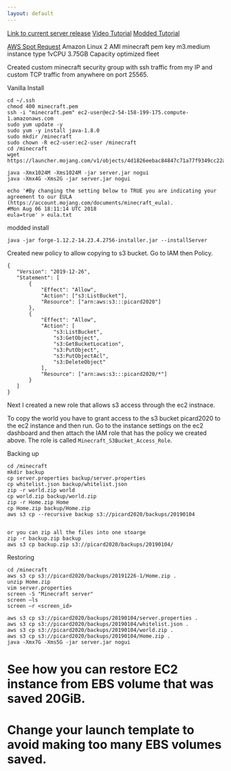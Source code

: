 ```yaml
---
layout: default
---
```



[Link to current server release](https://www.minecraft.net/en-us/download/server)
[Video Tutorial](https://www.youtube.com/watch?v=MScc0spQpmc)
[Modded Tutorial](https://medium.com/exampro/2018-modded-minecraft-server-on-aws-part-1-run-a-modded-minecraft-server-on-aws-ec2-instance-b37290462d8d)



[AWS Spot Request](https://console.aws.amazon.com/ec2sp/v1/spot/launch?region=us-east-1)
Amazon Linux 2 AMI
minecraft pem key
m3.medium instance type
1vCPU 3.75GB
Capacity optimized fleet

Created custom minecraft security group with ssh traffic from my IP and custom TCP traffic from anywhere on port 25565.

Vanilla Install
```
cd ~/.ssh
chmod 400 minecraft.pem
ssh -i "minecraft.pem" ec2-user@ec2-54-158-199-175.compute-1.amazonaws.com
sudo yum update -y
sudo yum -y install java-1.8.0
sudo mkdir /minecraft
sudo chown -R ec2-user:ec2-user /minecraft
cd /minecraft
wget https://launcher.mojang.com/v1/objects/4d1826eebac84847c71a77f9349cc22afd0cf0a1/server.jar

java -Xmx1024M -Xms1024M -jar server.jar nogui
java -Xmx4G -Xms2G -jar server.jar nogui

echo '#By changing the setting below to TRUE you are indicating your agreement to our EULA (https://account.mojang.com/documents/minecraft_eula).
#Mon Aug 06 18:11:14 UTC 2018
eula=true' > eula.txt
```

modded install
```
java -jar forge-1.12.2-14.23.4.2756-installer.jar --installServer
```


Created new policy to allow copying to s3 bucket. Go to IAM then Policy.

```
{
   "Version": "2019-12-26",
   "Statement": [
       {
           "Effect": "Allow",
           "Action": ["s3:ListBucket"],
           "Resource": ["arn:aws:s3:::picard2020"]
       },
       {
           "Effect": "Allow",
           "Action": [
               "s3:ListBucket",
               "s3:GetObject",
               "s3:GetBucketLocation",
               "s3:PutObject",
               "s3:PutObjectAcl",
               "s3:DeleteObject"
           ],
           "Resource": ["arn:aws:s3:::picard2020/*"]
       }
   ]
}
```

Next I created a new role that allows s3 access through the ec2 instnace.


To copy the world you have to grant access to the s3 bucket picard2020 to the ec2 instance and then run. Go to the instance settings on the ec2 dashboard and then attach the IAM role that has the policy we created above. The role is called `Minecraft_S3Bucket_Access_Role`.

Backing up
```
cd /minecraft
mkdir backup
cp server.properties backup/server.properties
cp whitelist.json backup/whitelist.json
zip -r world.zip world
cp world.zip backup/world.zip
zip -r Home.zip Home
cp Home.zip backup/Home.zip
aws s3 cp --recursive backup s3://picard2020/backups/20190104


or you can zip all the files into one stoarge
zip -r backup.zip backup
aws s3 cp backup.zip s3://picard2020/backups/20190104/
```

Restoring
```
cd /minecraft
aws s3 cp s3://picard2020/backups/20191226-1/Home.zip .
unzip Home.zip
vim server.properties
screen -S "Minecraft server"
screen –ls
screen –r <screen_id>

aws s3 cp s3://picard2020/backups/20190104/server.properties .
aws s3 cp s3://picard2020/backups/20190104/whitelist.json .
aws s3 cp s3://picard2020/backups/20190104/world.zip .
aws s3 cp s3://picard2020/backups/20190104/Home.zip .
java -Xmx7G -Xms5G -jar server.jar nogui
```

# See how you can restore EC2 instance from EBS volume that was saved 20GiB.

# Change your launch template to avoid making too many EBS volumes saved.
